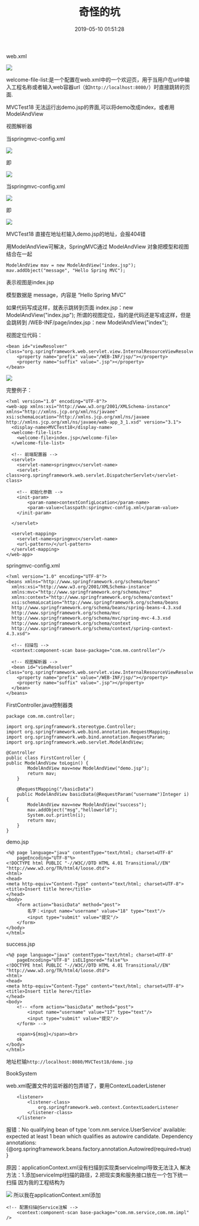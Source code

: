 ﻿---
title: 奇怪的坑
categories: SSM
date: 2019-05-10 01:51:28
---

web.xml

![](https://dbnewyouth.oss-cn-zhangjiakou.aliyuncs.com/images/1556818583425.PNG?Expires=1872177944&OSSAccessKeyId=LTAI91SeAmgnTkb9&Signature=SlrPdaTzzBWn9JTs54sWUBavJk4%3D)

welcome-file-list:是一个配置在web.xml中的一个欢迎页，用于当用户在url中输入工程名称或者输入web容器url（如`http://localhost:8080/`）时直接跳转的页面. 

MVCTest18 无法运行出demo.jsp的界面,可以将demo改成index，或者用ModelAndView

视图解析器

当springmvc-config.xml

![](https://dbnewyouth.oss-cn-zhangjiakou.aliyuncs.com/images/1556818947204.PNG?Expires=1872177976&OSSAccessKeyId=LTAI91SeAmgnTkb9&Signature=JtOPXO7VkvyYKPLrBe6TWyLtUM8%3D)

即

![](https://dbnewyouth.oss-cn-zhangjiakou.aliyuncs.com/images/1556818442352.PNG?Expires=1872178066&OSSAccessKeyId=LTAI91SeAmgnTkb9&Signature=zhDoLASMwIozWGibZOe6V9BCo04%3D)

当springmvc-config.xml

![](https://dbnewyouth.oss-cn-zhangjiakou.aliyuncs.com/images/1556818859204.PNG?Expires=1872178018&OSSAccessKeyId=LTAI91SeAmgnTkb9&Signature=plcrOyRkV6ZZBJkJaZSaJeYCIC8%3D)

即

![](https://dbnewyouth.oss-cn-zhangjiakou.aliyuncs.com/images/1556818643682.PNG?Expires=1872178041&OSSAccessKeyId=LTAI91SeAmgnTkb9&Signature=HdiXMCNYmfvFig1ZgHaib8RMfBw%3D)

MVCTest18 直接在地址栏输入demo.jsp的地址，会报404错

用ModelAndView可解决，SpringMVC通过 ModelAndView 对象把模型和视图结合在一起
```
ModelAndView mav = new ModelAndView("index.jsp");
mav.addObject("message", "Hello Spring MVC");
```
表示视图是index.jsp

模型数据是 message，内容是 “Hello Spring MVC”

如果代码写成这样，就表示跳转到页面 index.jsp：new ModelAndView("index.jsp");
所谓的视图定位，指的是代码还是写成这样，但是会跳转到 /WEB-INF/page/index.jsp：new ModelAndView("index");

视图定位代码：
```
<bean id="viewResolver" class="org.springframework.web.servlet.view.InternalResourceViewResolver">
  	<property name="prefix" value="/WEB-INF/jsp/"></property>
  	<property name="suffix" value=".jsp"></property>
</bean>
```

![](https://dbnewyouth.oss-cn-zhangjiakou.aliyuncs.com/images/1556818950253.PNG?Expires=1872178091&OSSAccessKeyId=LTAI91SeAmgnTkb9&Signature=3XU6IDMq%2FHR%2BOIGIWAyY4YFhyFA%3D)

完整例子：
```
<?xml version="1.0" encoding="UTF-8"?>
<web-app xmlns:xsi="http://www.w3.org/2001/XMLSchema-instance" xmlns="http://xmlns.jcp.org/xml/ns/javaee" xsi:schemaLocation="http://xmlns.jcp.org/xml/ns/javaee http://xmlns.jcp.org/xml/ns/javaee/web-app_3_1.xsd" version="3.1">
  <display-name>MVCTest18</display-name>
  <welcome-file-list>
    <welcome-file>index.jsp</welcome-file>
  </welcome-file-list>
  
  <!-- 前端配置器 -->
  <servlet>
  	<servlet-name>springmvc</servlet-name>
  	<servlet-class>org.springframework.web.servlet.DispatcherServlet</servlet-class>
  	
  	<!-- 初始化参数 -->
  	<init-param>
  		<param-name>contextConfigLocation</param-name>
  		<param-value>classpath:springmvc-config.xml</param-value>
  	</init-param>
  	
  </servlet>
  
  <servlet-mapping>
  	<servlet-name>springmvc</servlet-name>
  	<url-pattern>/</url-pattern>
  </servlet-mapping>
</web-app>
```

springmvc-config.xml
```
<?xml version="1.0" encoding="UTF-8"?>
<beans xmlns="http://www.springframework.org/schema/beans"
  xmlns:xsi="http://www.w3.org/2001/XMLSchema-instance"
  xmlns:mvc="http://www.springframework.org/schema/mvc"
  xmlns:context="http://www.springframework.org/schema/context"
  xsi:schemaLocation="http://www.springframework.org/schema/beans
  http://www.springframework.org/schema/beans/spring-beans-4.3.xsd
  http://www.springframework.org/schema/mvc 
  http://www.springframework.org/schema/mvc/spring-mvc-4.3.xsd
  http://www.springframework.org/schema/context 
  http://www.springframework.org/schema/context/spring-context-4.3.xsd">
  
  <!-- 扫描包 -->
  <context:component-scan base-package="com.nm.controller"/>
  
  <!-- 视图解析器 -->
  <bean id="viewResolver" class="org.springframework.web.servlet.view.InternalResourceViewResolver">
  	<property name="prefix" value="/WEB-INF/jsp/"></property>
  	<property name="suffix" value=".jsp"></property>
  </bean>
</beans>
```

FirstController.java控制器类
```
package com.nm.controller;

import org.springframework.stereotype.Controller;
import org.springframework.web.bind.annotation.RequestMapping;
import org.springframework.web.bind.annotation.RequestParam;
import org.springframework.web.servlet.ModelAndView;

@Controller
public class FirstController {
public ModelAndView toLogin() {
		ModelAndView mav=new ModelAndView("demo.jsp");
		return mav;
	}
	
	@RequestMapping("/basicData")
	public ModelAndView basicData(@RequestParam("username")Integer i) {
		ModelAndView mav=new ModelAndView("success");
		mav.addObject("msg","helloworld");
		System.out.println(i);
		return mav;
	}
}
```

demo.jsp
```
<%@ page language="java" contentType="text/html; charset=UTF-8"
    pageEncoding="UTF-8"%>
<!DOCTYPE html PUBLIC "-//W3C//DTD HTML 4.01 Transitional//EN" "http://www.w3.org/TR/html4/loose.dtd">
<html>
<head>
<meta http-equiv="Content-Type" content="text/html; charset=UTF-8">
<title>Insert title here</title>
</head>
<body>
	<form action="basicData" method="post">
		名字：<input name="username" value="18" type="text"/>
		<input type="submit" value="提交"/>
	</form>
</body>
</html>
```

success.jsp
```
<%@ page language="java" contentType="text/html; charset=UTF-8"
    pageEncoding="UTF-8" isELIgnored="false"%>
<!DOCTYPE html PUBLIC "-//W3C//DTD HTML 4.01 Transitional//EN" "http://www.w3.org/TR/html4/loose.dtd">
<html>
<head>
<meta http-equiv="Content-Type" content="text/html; charset=UTF-8">
<title>Insert title here</title>
</head>
<body>
	<!-- <form action="basicData" method="post">
		<input name="username" value="17" type="text"/>
		<input type="submit" value="提交"/>
	</form> -->
	
	<span>${msg}</span><br>
	ok
</body>
</html>
```
地址栏输`http://localhost:8080/MVCTest18/demo.jsp`


BookSystem

web.xml配置文件的监听器的包弄错了，要用ContextLoaderListener
```
	<listener>
		<listener-class>
			org.springframework.web.context.ContextLoaderListener
		</listener-class>
	</listener>
```

报错：No qualifying bean of type 'com.nm.service.UserService' available: expected at least 1 bean which qualifies as autowire candidate. Dependency annotations: {@org.springframework.beans.factory.annotation.Autowired(required=true)}

原因：applicationContext.xml没有扫描到实现类serviceImpl导致无法注入
解决方法：1.添加serviceImpl扫描的路径，2.把现实类和服务接口放在一个包下统一扫描
因为我的工程结构为

![](https://dbnewyouth.oss-cn-zhangjiakou.aliyuncs.com/images/1557163980111.PNG?Expires=1872523860&OSSAccessKeyId=LTAI91SeAmgnTkb9&Signature=nEwID7xh4QqFX0DHvTJdqzGGEqA%3D)
所以我在applicationContext.xml添加

```
<!-- 配置扫描@Service注解 -->
	<context:component-scan base-package="com.nm.service,com.nm.impl" />
```